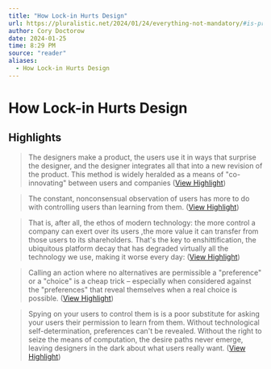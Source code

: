 ```yaml
---
title: "How Lock-in Hurts Design"
url: https://pluralistic.net/2024/01/24/everything-not-mandatory/#is-prohibited
author: Cory Doctorow
date: 2024-01-25
time: 8:29 PM
source: "reader"
aliases:
  - How Lock-in Hurts Design
---
```

# How Lock-in Hurts Design

## Highlights
> The designers make a product, the users use it in ways that surprise the designer, and the designer integrates all that into a new revision of the product.
> This method is widely heralded as a means of "co-innovating" between users and companies ([View Highlight](https://read.readwise.io/read/01hn0brsq2w0h5gb1dc6hwmc4k))

> The constant, nonconsensual observation of users has more to do with controlling users than learning from them. ([View Highlight](https://read.readwise.io/read/01hn0bw3fp579rjhtq5dhrk2h4))

> That is, after all, the ethos of modern technology: the more control a company can exert over its users ,the more value it can transfer from those users to its shareholders. That's the key to enshittification, the ubiquitous platform decay that has degraded virtually all the technology we use, making it worse every day: ([View Highlight](https://read.readwise.io/read/01hn0bwfhf17ev10qqgtk8eaaa))

> Calling an action where no alternatives are permissible a "preference" or a "choice" is a cheap trick – especially when considered against the "preferences" that reveal themselves when a real choice is possible. ([View Highlight](https://read.readwise.io/read/01hn0cagwjtbqyqy8rxfwnzq6w))

> Spying on your users to control them is is a poor substitute for asking your users their permission to learn from them. Without technological self-determination, preferences can't be revealed. Without the right to seize the means of computation, the desire paths never emerge, leaving designers in the dark about what users really want. ([View Highlight](https://read.readwise.io/read/01hn0cesyvx4zsdsrvyxw7g61m))

